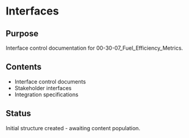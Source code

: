 # Interfaces

## Purpose
Interface control documentation for 00-30-07_Fuel_Efficiency_Metrics.

## Contents
- Interface control documents
- Stakeholder interfaces
- Integration specifications

## Status
Initial structure created - awaiting content population.

